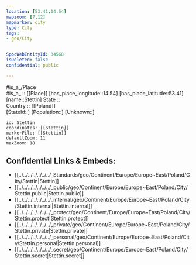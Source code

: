 ```yaml
---
location: [53.41,14.54] 
mapzoom: [7,12] 
mapmarker: city 
type: City
tags:
- geo/City


SpocWebEntityId: 34568
isDeleted: false
confidential: public

---
```

#is_a_/Place  
#is_a_ :: [[Place]] 
[has_place_longitude::14.54] 
[has_place_latitude::53.41] 
[name::Stettin] 
State ::  
Country :: [[Poland]]  
[StateId::] 
[Population::] 
[Unknown::] 


```leaflet
id: Stettin
coordinates: [[Stettin]] 
markerFile: [[Stettin]] 
defaultZoom: 11 
maxZoom: 18
```


## Confidential Links & Embeds: 
- [[../../../../../../../_Standards/geo/Continent/Europe/Europe~East/Poland/City/Stettin|Stettin]] 
- [[../../../../../../../_public/geo/Continent/Europe/Europe~East/Poland/City/Stettin.public|Stettin.public]] 
- [[../../../../../../../_internal/geo/Continent/Europe/Europe~East/Poland/City/Stettin.internal|Stettin.internal]] 
- [[../../../../../../../_protect/geo/Continent/Europe/Europe~East/Poland/City/Stettin.protect|Stettin.protect]] 
- [[../../../../../../../_private/geo/Continent/Europe/Europe~East/Poland/City/Stettin.private|Stettin.private]] 
- [[../../../../../../../_personal/geo/Continent/Europe/Europe~East/Poland/City/Stettin.personal|Stettin.personal]] 
- [[../../../../../../../_secret/geo/Continent/Europe/Europe~East/Poland/City/Stettin.secret|Stettin.secret]] 
